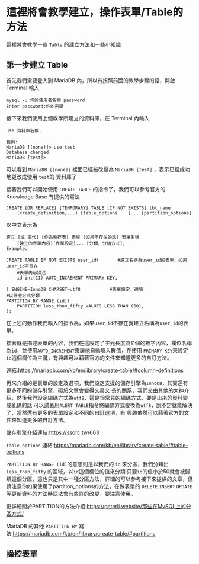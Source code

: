 # 這裡將會教學建立，操作表單/Table的方法

這裡將會教學一些 `Table` 的建立方法和一些小知識

## 第一步建立 Table

首先我們需要登入到 MariaDB 內，所以有按照前面的教學步驟的話，開啟 Terminal 輸入

```
mysql -u 你的使用者名稱 password
Enter password:你的密碼
```

接下來我們使用上個教學所建立的資料庫，在 Terminal 內輸入

```
use 資料庫名稱;

範例:
MariaDB [(none)]> use test
Database changed
MariaDB [test]>
```

可以看到 `MariaDB [(none)]` 裡面已經被改變為 `MariaDB [test]` ，表示已經成功地更改成使用 `test`的
資料庫了

接著我們可以開始使用 `CREATE TABLE` 的指令了，我們可以參考官方的 Knowledge Base 有提供的寫法

```
CREATE [OR REPLACE] [TEMPORARY] TABLE [IF NOT EXISTS] tbl_name
    (create_definition,...) [table_options    ]... [partition_options]
```

以中文表示為

```
建立 [或 取代] [作為暫存表] 表單 [如果不存在的話] 表單名稱
    (建立的表單內容)[表單設定]... [分類，分組方式];
Example:

CREATE TABLE IF NOT EXISTS user_id(       #建立名稱為user_id的表單，如果user_id不存在
    #表單內容描述
    id int(11) AUTO_INCREMENT PRIMARY KEY,

) ENGINE=InnoDB CHARSET=utf8           #表單設定，選項
#以什麼方式分類
PARTITION BY RANGE (id)(
    PARTITION less_than_fifty VALUES LESS THAN (50),
);
```

在上述的動作我們輸入的指令為，如果`user_id`不存在就建立名稱為`user_id`的表單。

接著就是描述表單的內容，我們在這設定了字元長度為11個的數字內容，欄位名稱為`id`，並使用`AUTO_INCREMENT`來讓他自動填入數值，在使用
`PRIMARY KEY`來設定 `id`這個欄位為主鍵，有興趣可以藉著官方的文件來知道更多的自訂方法。

連結:https://mariadb.com/kb/en/library/create-table/#column-definitions

再來介紹的是表單的設定及選項，我們設定支援的儲存引擎為`InnoDB`，其實還有更多不同的儲存引擎，礙於文章會變得又臭又
長的關系，我們交由其他的大神介紹，然後我們設定編碼方式為`utf8`，這是很常見的編碼方式，要是出來的資料變成亂碼的話
可以試著用`ALERT TABLE`指令將編碼方式變換為`utf8`，說不定就能解決了，當然還有更多的表單設定和不同的自訂選項，有
興趣依然可以藉著官方的文件來知道更多的自訂方法。

儲存引擎介紹連結:https://ssorc.tw/663

`table_options` 連結:https://mariadb.com/kb/en/library/create-table/#table-options

`PARTITION BY RANGE (id)`的意思則是以我們的 `id` 來分區，我們分類出 `less_than_fifty` 的區域，以`id`這個欄位的值來分類
只要`id`的值小於50就會被歸類這個分區，這也只是其中一種分區方法，詳細的可以參考接下來提供的文章，但請注意你如果使用了partition_options的方法，在做表單的 `DELETE` `INSERT` `UPDATE` 等更新資料的方法時語法會有些許的改變，要注意使用。

更詳細關於PARTITION的方法介紹:https://peterli.website/那些在MySQL上的分區方式/

MariaDB 的其他 `PARTITION BY` 寫法:https://mariadb.com/kb/en/library/create-table/#partitions

## 操控表單

### 